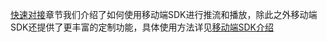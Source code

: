 [快速对接](http://tcecqpoc.fsphere.cn/doc/product/267/4698)章节我们介绍了如何使用移动端SDK进行推流和播放，除此之外移动端SDK还提供了更丰富的定制功能，具体使用方法详见[移动端SDK介绍](http://tcecqpoc.fsphere.cn/doc/api/258/4734)